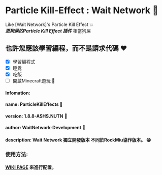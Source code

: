 # Particle Kill-Effect : Wait Network 🍔
  Like [Wait Network]'s Particle Kill Effect 💥     
  ***更狗屎的Particle Kill Effect 插件*** 相當狗屎    
## __也許您應該學習編程，而不是請求代碼__ ❤
 - [x] 學習編程式
 - [x] 睡覺
 - [x] 吃飯
 - [ ] 開啟Minecraft遊玩 🥵
#### Infomation:
####   name: ParticleKillEffects  🥖
####   version: 1.8.8-ASHS.NUTN  🍗
####   author: WaitNetwork-Development  🙈
####   description: Wait Network **獨立開發**版本 不同於RockMiu協作版本。 😁

### 使用方法:
#### [WIKI PAGE](https://github.com/YuDong-0222/KillEffect-Wait/wiki/Tutorial) 來進行配置。
